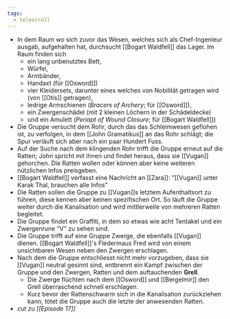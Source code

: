 ```yaml
---
tags:
  - telescroll
---
```

- In dem Raum wo sich zuvor das Wesen, welches sich als Chef-Ingenieur ausgab, aufgehalten hat, durchsucht [[Bogart Waldfell]] das Lager. Im Raum finden sich
	- ein lang unbenutztes Bett,
	- Würfel,
	- Armbänder,
	- Handaxt (für [[Osword]])
	- vier Kleidersets, darunter eines welches von Nobilität getragen wird (von [[Otis]] getragen),
	- ledrige Armschienen (*Bracers of Archery*; für [[Osword]]),
	- ein Zwergenschädel (mit 2 kleinen Löchern in der Schädeldecke)
	- und ein Amulett (*Periapt of Wound Closure*; für [[Bogart Waldfell]])
- Die Gruppe versucht dem Rohr, durch das das Schleimwesen geflohen ist, zu verfolgen, in dem [[John Gramatikus]] an das Rohr schlägt; die Spur verläuft sich aber nach ein paar Hundert Fuss.
- Auf der Suche nach dem klingenden Rohr trifft die Gruppe erneut auf die Ratten; John spricht mit ihnen und findet heraus, dass sie [[Vugan]] gehorchen. Die Ratten wollen oder können aber keine weiteren nützlichen Infos preisgeben.
- [[Bogart Waldfell]] verfasst eine Nachricht an [[Zara]]: "[[Vugan]] unter Karak Thal, brauchen alle Infos"
- Die Ratten sollen die Gruppe zu [[Vugan]]s letztem Aufenthaltsort zu führen, diese kennen aber keinen spezifischen Ort. So läuft die Gruppe weiter durch die Kanalisation und wird mittlerweile von mehreren Ratten begleitet.
- Die Gruppe findet ein Graffiti, in dem so etwas wie acht Tentakel und ein Zwergenrune "V" zu sehen sind.
- Die Gruppe trifft auf eine Gruppe Zwerge, die ebenfalls [[Vugan]] dienen. [[Bogart Waldfell]]'s Fledermaus Fred wird von einem unsichtbaren Wesen neben den Zwergen erschlagen.
- Nach dem die Gruppe entschliesst nicht mehr vorzugeben, dass sie [[Vugan]] neutral gesinnt sind, entbrennt ein Kampf zwischen der Gruppe und den Zwergen, Ratten und dem auftauchenden **Grell**.
	- Die Zwerge flüchten nach dem [[Osword]] und [[Bergelmir]] den Grell überraschend schnell erschlagen.
	- Kurz bevor der Rattenschwarm sich in die Kanalisation zurückziehen kann, tötet die Gruppe auch die letzte der anwesenden Ratten.
- *cut zu [[Episode 17]]*